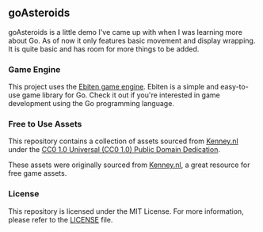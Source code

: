 ## goAsteroids
goAsteroids is a little demo I've came up with when I was learning more about Go. As of now it only features basic movement and display wrapping. It is quite basic and has room for more things to be added.

### Game Engine
This project uses the [Ebiten game engine](https://ebiten.org/). Ebiten is a simple and easy-to-use game library for Go. Check it out if you're interested in game development using the Go programming language.

### Free to Use Assets
This repository contains a collection of assets sourced from [Kenney.nl](https://kenney.nl/assets) under the [CC0 1.0 Universal (CC0 1.0) Public Domain Dedication](https://creativecommons.org/publicdomain/zero/1.0/).

These assets were originally sourced from [Kenney.nl](https://kenney.nl/assets), a great resource for free game assets.

### License
This repository is licensed under the MIT License. For more information, please refer to the [LICENSE](./LICENSE) file.